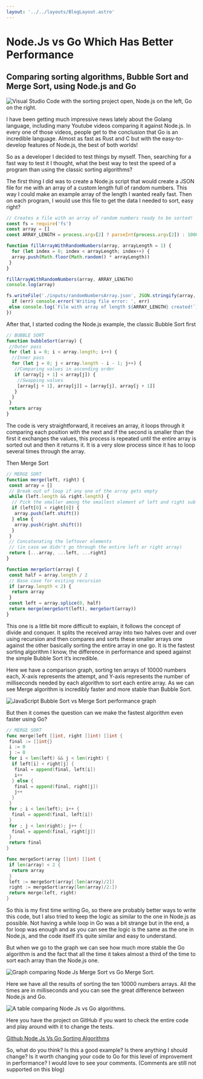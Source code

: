 ```yaml
---
layout: '../../layouts/BlogLayout.astro'
---
```


# Node.Js vs Go Which Has Better Performance

## Comparing sorting algorithms, Bubble Sort and Merge Sort, using Node.js and Go

![Visual Studio Code with the sorting project open, Node.js on the left, Go on the right.](https://miro.medium.com/v2/resize:fit:4800/format:webp/1*ry9YZ2HJl-HFrfKDWILXZg.png)

I have been getting much impressive news lately about the Golang language, including many Youtube videos comparing it against Node.js. In every one of those videos, people get to the conclusion that Go is an incredible language. Almost as fast as Rust and C but with the easy-to-develop features of Node.js, the best of both worlds!

So as a developer I decided to test things by myself. Then, searching for a fast way to test it I thought, what the best way to test the speed of a program than using the classic sorting algorithms?

The first thing I did was to create a Node.js script that would create a JSON file for me with an array of a custom length full of random numbers. This way I could make an example array of the length I wanted really fast. Then on each program, I would use this file to get the data I needed to sort, easy right?

```javascript
// Creates a file with an array of random numbers ready to be sorted!
const fs = require('fs')
const array = []
const ARRAY_LENGTH = process.argv[2] ? parseInt(process.argv[2]) : 1000

function fillArrayWithRandomNumbers(array, arrayLength = 1) {
  for (let index = 0; index < arrayLength; index++) {
  array.push(Math.floor(Math.random() * arrayLength))
 }
}

fillArrayWithRandomNumbers(array, ARRAY_LENGTH)
console.log(array)

fs.writeFile('./inputs/randomNumbersArray.json', JSON.stringify(array, null, 4), err => {
  if (err) console.error('Writing file error: ', err)
 else console.log(`File with array of length ${ARRAY_LENGTH} created!`)
})
```

After that, I started coding the Node.js example, the classic Bubble Sort first

```javascript
// BUBBLE SORT
function bubbleSort(array) {
 //Outer pass
 for (let i = 0; i < array.length; i++) {
  //Inner pass
  for (let j = 0; j < array.length - i - 1; j++) {
   //Comparing values in ascending order
   if (array[j + 1] < array[j]) {
    //Swapping values
    [array[j + 1], array[j]] = [array[j], array[j + 1]]
   }
  }
 }
 return array
}
```

The code is very straightforward, it receives an array, it loops through it comparing each position with the next and if the second is smaller than the first it exchanges the values, this process is repeated until the entire array is sorted out and then it returns it. It is a very slow process since it has to loop several times through the array.

Then Merge Sort

```javascript
// MERGE SORT
function merge(left, right) {
 const array = []
 // Break out of loop if any one of the array gets empty
 while (left.length && right.length) {
  // Pick the smaller among the smallest element of left and right sub arrays 
  if (left[0] < right[0]) {
   array.push(left.shift())
  } else {
   array.push(right.shift())
  }
 }
 // Concatenating the leftover elements
 // (in case we didn't go through the entire left or right array)
 return [...array, ...left, ...right]
}

function mergeSort(array) {
 const half = array.length / 2
 // Base case for exiting recursion
 if (array.length < 2) {
  return array
 }
 const left = array.splice(0, half)
 return merge(mergeSort(left), mergeSort(array))
}
```

This one is a little bit more difficult to explain, it follows the concept of divide and conquer. It splits the received array into two halves over and over using recursion and then compares and sorts these smaller arrays one against the other basically sorting the entire array in one go. It is the fastest sorting algorithm I know, the difference in performance and speed against the simple Bubble Sort it’s incredible.

Here we have a comparison graph, sorting ten arrays of 10000 numbers each, X-axis represents the attempt, and Y-axis represents the number of milliseconds needed by each algorithm to sort each entire array. As we can see Merge algorithm is incredibly faster and more stable than Bubble Sort.

![JavaScript Bubble Sort vs Merge Sort performance graph](../../../public/blogAssets/sep-5-2022/js_bubble_vs_merge.png)

But then it comes the question can we make the fastest algorithm even faster using Go?

```go
// MERGE SORT
func merge(left []int, right []int) []int {
 final := []int{}
 i := 0
 j := 0
 for i < len(left) && j < len(right) {
  if left[i] < right[j] {
   final = append(final, left[i])
   i++
  } else {
   final = append(final, right[j])
   j++
  }
 }
 for ; i < len(left); i++ {
  final = append(final, left[i])
 }
 for ; j < len(right); j++ {
  final = append(final, right[j])
 }
 return final
}

func mergeSort(array []int) []int {
 if len(array) < 2 {
  return array
 }
 left := mergeSort(array[:len(array)/2])
 right := mergeSort(array[len(array)/2:])
 return merge(left, right)
}
```

So this is my first time writing Go, so there are probably better ways to write this code, but I also tried to keep the logic as similar to the one in Node.js as possible. Not having a while loop in Go was a bit strange but in the end, a for loop was enough and as you can see the logic is the same as the one in Node.js, and the code itself it’s quite similar and easy to understand.

But when we go to the graph we can see how much more stable the Go algorithm is and the fact that all the time it takes almost a third of the time to sort each array than the Node.js one.

![Graph comparing Node Js Merge Sort vs Go Merge Sort.](../../../public/blogAssets/sep-5-2022/nodejs_vs_go_graph.webp)

Here we have all the results of sorting the ten 10000 numbers arrays. All the times are in milliseconds and you can see the great difference between Node.js and Go.

![A table comparing Node Js vs Go algorithms.](../../../public/blogAssets/sep-5-2022/final_results.webp)

Here you have the project on GitHub if you want to check the entire code and play around with it to change the tests.

[Github Node Js Vs Go Sorting Algorithms](https://github.com/Armando284/nodejs-vs-go-sorting-algorithms)

<!-- TODO: Add support for comments -->
So, what do you think? Is this a good example? Is there anything I should change? Is it worth changing your code to Go for this level of improvement in performance? I would love to see your comments. (Comments are still not supported on this blog)
